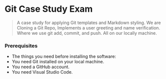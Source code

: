 # Git Case Study Exam
> A case study for applying Git templates and Markdown styling. We are Cloning a Git Repo, Implements a user greeting and name verification. Where we use git add, commit, and push. All on our locally machine. 

### Prerequisites
- The things you need before installing the software:
- You need Git installed on your local machine.
- You need a GitHub account.
- You need Visual Studio Code.

